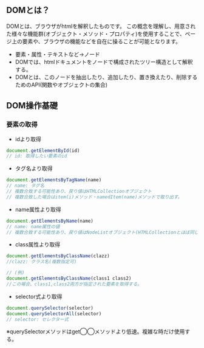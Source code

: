 <!-- title=DOM基礎 -->

## DOMとは？
DOMとは、ブラウザがhtmlを解釈したものです。
この概念を理解し、用意された様々な機能群(オブジェクト・メソッド・プロパティ)を使用することで、ページ上の要素や、ブラウザの機能などを自在に操ることが可能となります。

- 要素・属性・テキストなど→ノード
- DOMでは、htmlドキュメントをノードで構成されたツリー構造として解釈する。
- DOMとは、このノードを抽出したり、追加したり、置き換えたり、削除するためのAPI(関数やオブジェクトの集合)

## DOM操作基礎

### 要素の取得

- idより取得

```javascript
document.getElementById(id)
// id: 取得したい要素のid
```

- タグ名より取得

```js
document.getElementsByTagName(name)
// name: タグ名
// 複数合致する可能性あり、戻り値はHTMLCollectionオブジェクト
// 複数合致した場合はitem(i)メソッド・namedItem(name)メソッドで取り出す。
```

- name属性より取得

```js
document.getElementsByName(name)
// name: name属性の値
// 複数合致する可能性あり、戻り値はNodeListオブジェクト(HTMLCollectionとほぼ同じ)
```

- class属性より取得

```js
document.getElementsByClassName(clazz)
//clazz: クラス名(複数指定可)

// (例)
document.getElementsByClassName(class1 class2)
//この場合、class1,class2両方が指定された要素を取得する。
```

- selector式より取得

```js
document.querySelector(selector)
document.querySelectorAll(selector)
// selector: セレクター式
```
※querySelectorメソッドはget◯◯メソッドより低速。複雑な時だけ使用する。

<!-- - ノードウォーキング

あるノードを起点として、相対的に取得する。
コードに無駄がなくなり、パフォーマンス向上を見込める。

```js
var parent = document.getElementByID('parent');
var children = parent.childNodes;
//childrenにはNodeListオブジェクトが入るが、
//その中には、要素ノードだけでなく、改行文字などのテキストノードも入っている。
//nodeTypeプロパティによって必要なノードを絞る。

var child1 = parent.firstChild;
//最初の子ノード取得

var child2 = parent.lastChild;
//最後の子ノード取得

var child3 = parent.firstElementChild;
//最初の子要素取得(要素ノードに限定)

var child4 = parent.lastElementChild;
//最後の子要素取得(要素ノードに限定)

```

<div style="page-break-before:always"></div> -->